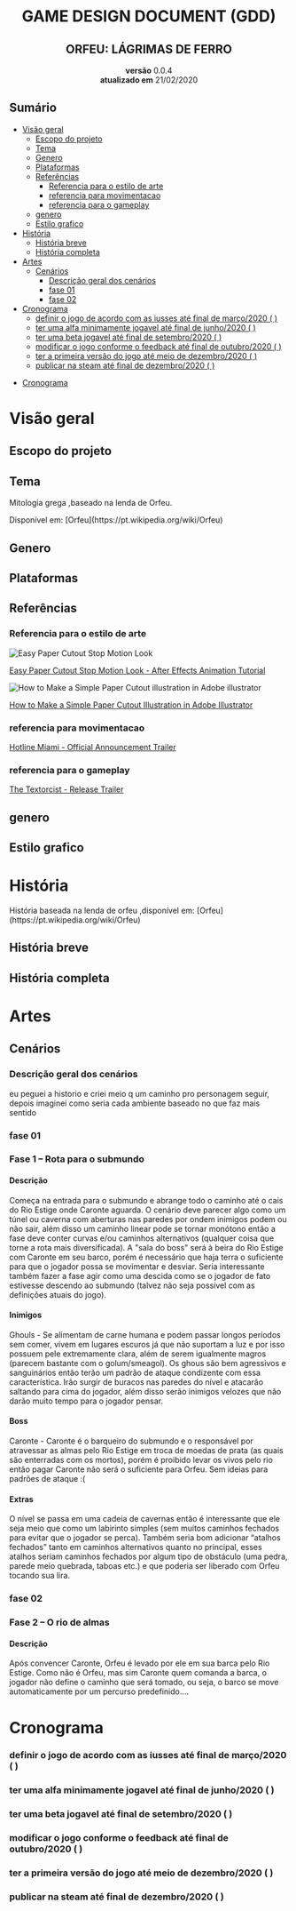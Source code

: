 <meta charset="utf-8">
<h1 align="center">GAME DESIGN DOCUMENT (GDD)</h1>
<h2 align="center">ORFEU: LÁGRIMAS DE FERRO</h2>

<p align="center">
    <b>versão</b> 0.0.4</br>
    <b>atualizado em</b> 21/02/2020
</p>

<!--inicio de sumario-->

## Sumário

- [Visão geral](#vis%c3%a3o-geral)
  - [Escopo do projeto](#escopo-do-projeto)
  - [Tema](#tema)
  - [Genero](#genero)
  - [Plataformas](#plataformas)
  - [Referências](#refer%c3%aancias)
    - [Referencia para o estilo de arte](#referencia-para-o-estilo-de-arte)
    - [referencia para movimentacao](#referencia-para-movimentacao)
    - [referencia para o gameplay](#referencia-para-o-gameplay)
  - [genero](#genero-1)
  - [Estilo grafico](#estilo-grafico)
- [História](#hist%c3%b3ria)
  - [História breve](#hist%c3%b3ria-breve)
  - [História completa](#hist%c3%b3ria-completa)
- [Artes](#artes)
  - [Cenários](#cen%c3%a1rios)
    - [Descrição geral dos cenários](#descri%c3%a7%c3%a3o-geral-dos-cen%c3%a1rios)
    - [fase 01](#fase-01)
    - [fase 02](#fase-02)
- [Cronograma](#cronograma)
    - [definir o jogo de acordo com as iusses até final de março/2020 ( )](#definir-o-jogo-de-acordo-com-as-iusses-at%c3%a9-final-de-mar%c3%a7o2020)
    - [ter uma alfa minimamente jogavel até final de junho/2020 ( )](#ter-uma-alfa-minimamente-jogavel-at%c3%a9-final-de-junho2020)
    - [ter uma beta jogavel até final de setembro/2020 ( )](#ter-uma-beta-jogavel-at%c3%a9-final-de-setembro2020)
    - [modificar o jogo conforme o feedback até final de outubro/2020 ( )](#modificar-o-jogo-conforme-o-feedback-at%c3%a9-final-de-outubro2020)
    - [ter a primeira versão do jogo até meio de dezembro/2020 ( )](#ter-a-primeira-vers%c3%a3o-do-jogo-at%c3%a9-meio-de-dezembro2020)
    - [publicar na steam até final de dezembro/2020 ( )](#publicar-na-steam-at%c3%a9-final-de-dezembro2020)

* [Cronograma](#cronograma)
                     
<!--final de sumario-->
# Visão geral
## Escopo do projeto
## Tema

<p>Mitologia grega ,baseado na lenda de Orfeu.</p>
<p>Disponível em: [Orfeu](https://pt.wikipedia.org/wiki/Orfeu)</p>

## Genero
## Plataformas
## Referências
### Referencia para o estilo de arte
![Easy Paper Cutout Stop Motion Look](../Orfeu/imagens_para_documentacao/paper_style_abacate.png)


[Easy Paper Cutout Stop Motion Look - After Effects Animation Tutorial
](https://www.youtube.com/watch?v=nwpYl04Cczo)

![How to Make a Simple Paper Cutout illustration in Adobe illustrator](../Orfeu/imagens_para_documentacao/paper_style_agua_viva.png)


[How to Make a Simple Paper Cutout Illustration in Adobe Illustrator
](https://www.youtube.com/watch?v=TlhPXq9oKMY)

### referencia para movimentacao
[Hotline Miami - Official Announcement Trailer
](https://www.youtube.com/watch?v=Nv-XCM8sies)

### referencia para o gameplay
[The Textorcist - Release Trailer](https://www.youtube.com/watch?v=SAEMlq_qVeM)
## genero
## Estilo grafico
# História

<p>História baseada na lenda de orfeu ,disponível em: [Orfeu](https://pt.wikipedia.org/wiki/Orfeu)</p>

## História breve
## História completa

# Artes
## Cenários

### Descrição geral dos cenários

<p>eu peguei a historio e criei meio q um caminho pro personagem seguir, depois imaginei como seria cada ambiente baseado no que faz mais sentido</p>

### fase 01

<h3> Fase 1 – Rota para o submundo</h3>
<h4>Descrição</h4> 
<p>Começa na entrada para o submundo e abrange todo o caminho até o cais do Rio Estige onde Caronte aguarda. O cenário deve parecer algo como um túnel ou caverna com aberturas nas paredes por ondem inimigos podem ou não sair, além disso um caminho linear pode se tornar monótono então a fase deve conter curvas e/ou caminhos alternativos (qualquer coisa que torne a rota mais diversificada). A "sala do boss" será à beira do Rio Estige com Caronte em seu barco, porém é necessário que haja terra o suficiente para que o jogador possa se movimentar e desviar. Seria interessante também fazer a fase agir como uma descida como se o jogador de fato estivesse descendo ao submundo (talvez não seja possível com as definições atuais do jogo).</p>

<h4>Inimigos</h4> 
<p>Ghouls - Se alimentam de carne humana e podem passar longos períodos sem comer, vivem em lugares escuros já que não suportam a luz e por isso possuem pele extremamente clara, além de serem igualmente magros (parecem bastante com o golum/smeagol). Os ghous são bem agressivos e sanguinários então terão um padrão de ataque condizente com essa característica. Irão surgir de buracos nas paredes do nível e atacarão saltando para cima do jogador, além disso serão inimigos velozes que não darão muito tempo para o jogador pensar.</p>

<h4>Boss</h4> 
<p>Caronte - Caronte é o barqueiro do submundo e o responsável por atravessar as almas pelo Rio Estige em troca de moedas de prata (as quais são enterradas com os mortos), porém é proibido levar os vivos pelo rio então pagar Caronte não será o suficiente para Orfeu. Sem ideias para padrões de ataque :(
</p>
<h4>Extras</h4>
<p>O nível se passa em uma cadeia de cavernas então é interessante que ele seja meio que como um labirinto simples (sem muitos caminhos fechados para evitar que o jogador se perca). Também seria bom adicionar “atalhos fechados” tanto em caminhos alternativos quanto no principal, esses atalhos seriam caminhos fechados por algum tipo de obstáculo (uma pedra, parede meio quebrada, taboas etc.) e que poderia ser liberado com Orfeu tocando sua lira.</p>

### fase 02

<h3>Fase 2 – O rio de almas</h3>

<h4>Descrição</h4>
<p>Após convencer Caronte, Orfeu é levado por ele em sua barca pelo Rio Estige. Como não é Orfeu, mas sim Caronte quem comanda a barca, o jogador não define o caminho que será tomado, ou seja, o barco se move automaticamente por um percurso predefinido....
</p>

# Cronograma
### definir o jogo de acordo com as iusses até final de março/2020 ( )
### ter uma alfa minimamente jogavel até final de junho/2020 ( )
### ter uma beta jogavel até final de setembro/2020 ( )
### modificar o jogo conforme o feedback até final de outubro/2020 ( )
### ter a primeira versão do jogo até meio de dezembro/2020 ( )
### publicar na steam até final de dezembro/2020 ( )
